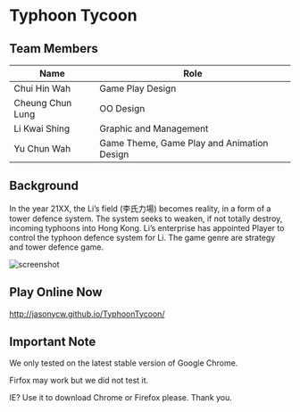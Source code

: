 # Typhoon Tycoon

## Team Members
Name                | Role
--------------------|-----------
Chui Hin Wah        |Game Play Design
Cheung Chun Lung    |OO Design
Li Kwai Shing       |Graphic and Management
Yu Chun Wah         |Game Theme, Game Play and Animation Design

## Background
In the year 21XX, the Li’s field (李氏力場) becomes reality, in a form of a tower defence system. The system seeks to weaken, if not totally destroy, incoming typhoons into Hong Kong. Li’s enterprise has appointed Player to control the typhoon defence system for Li. The game genre are strategy and tower defence game.

![screenshot](http://i.imgur.com/0QTJuur.png)

## Play Online Now
http://jasonycw.github.io/TyphoonTycoon/

## Important Note
We only tested on the latest stable version of Google Chrome.<p></p>
Firfox may work but we did not test it.<p></p>
IE? Use it to download Chrome or Firefox please. Thank you.<p></p>
